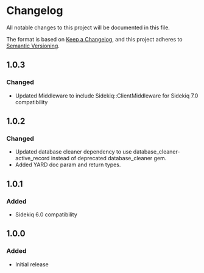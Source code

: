 # Changelog
All notable changes to this project will be documented in this file.

The format is based on [Keep a Changelog](https://keepachangelog.com/en/1.0.0/),
and this project adheres to [Semantic Versioning](https://semver.org/spec/v2.0.0.html).

## 1.0.3

### Changed

- Updated Middleware to include Sidekiq::ClientMiddleware for Sidekiq 7.0 compatibility


## 1.0.2

### Changed

- Updated database cleaner dependency to use database_cleaner-active_record instead of deprecated database_cleaner gem.
- Added YARD doc param and return types.

## 1.0.1

### Added

- Sidekiq 6.0 compatibility

## 1.0.0

### Added

- Initial release
